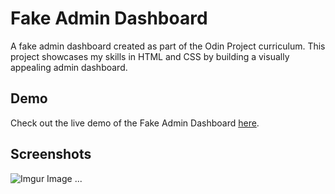# Fake Admin Dashboard

A fake admin dashboard created as part of the Odin Project curriculum. This project showcases my skills in HTML and CSS by building a visually appealing admin dashboard.

## Demo

Check out the live demo of the Fake Admin Dashboard [here](https://logant97.github.io/Admin-Dashboard/).

## Screenshots

![Imgur Image](https://imgur.com/YB5SBNx.jpg)
...